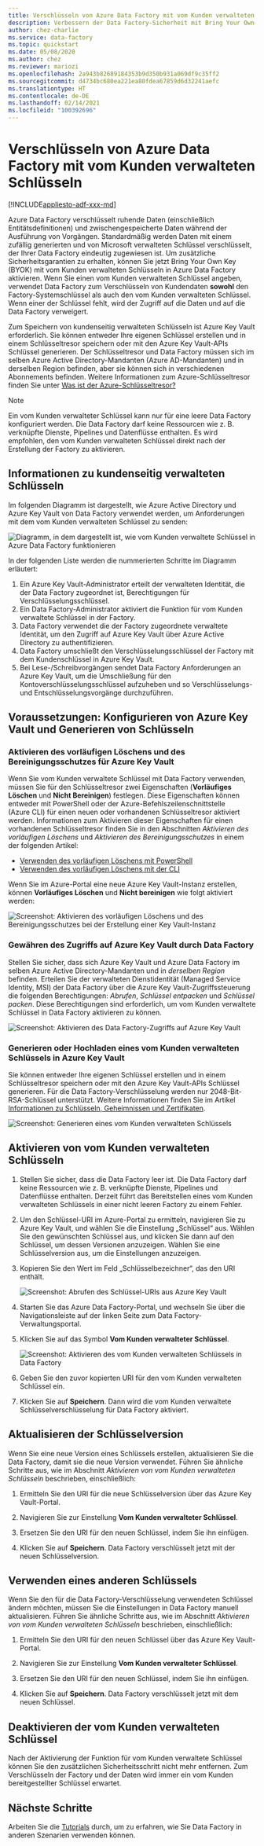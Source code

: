 ```yaml
---
title: Verschlüsseln von Azure Data Factory mit vom Kunden verwalteten Schlüsseln
description: Verbessern der Data Factory-Sicherheit mit Bring Your Own Key (BYOK)
author: chez-charlie
ms.service: data-factory
ms.topic: quickstart
ms.date: 05/08/2020
ms.author: chez
ms.reviewer: mariozi
ms.openlocfilehash: 2a943b82689184353b9d350b931a069df9c35ff2
ms.sourcegitcommit: d4734bc680ea221ea80fdea67859d6d32241aefc
ms.translationtype: HT
ms.contentlocale: de-DE
ms.lasthandoff: 02/14/2021
ms.locfileid: "100392696"
---
```

# <a name="encrypt-azure-data-factory-with-customer-managed-keys"></a>Verschlüsseln von Azure Data Factory mit vom Kunden verwalteten Schlüsseln

[!INCLUDE[appliesto-adf-xxx-md](includes/appliesto-adf-xxx-md.md)]

Azure Data Factory verschlüsselt ruhende Daten (einschließlich Entitätsdefinitionen) und zwischengespeicherte Daten während der Ausführung von Vorgängen. Standardmäßig werden Daten mit einem zufällig generierten und von Microsoft verwalteten Schlüssel verschlüsselt, der Ihrer Data Factory eindeutig zugewiesen ist. Um zusätzliche Sicherheitsgarantien zu erhalten, können Sie jetzt Bring Your Own Key (BYOK) mit vom Kunden verwalteten Schlüsseln in Azure Data Factory aktivieren. Wenn Sie einen vom Kunden verwalteten Schlüssel angeben, verwendet Data Factory zum Verschlüsseln von Kundendaten __sowohl__ den Factory-Systemschlüssel als auch den vom Kunden verwalteten Schlüssel. Wenn einer der Schlüssel fehlt, wird der Zugriff auf die Daten und auf die Data Factory verweigert.

Zum Speichern von kundenseitig verwalteten Schlüsseln ist Azure Key Vault erforderlich. Sie können entweder Ihre eigenen Schlüssel erstellen und in einem Schlüsseltresor speichern oder mit den Azure Key Vault-APIs Schlüssel generieren. Der Schlüsseltresor und Data Factory müssen sich im selben Azure Active Directory-Mandanten (Azure AD-Mandanten) und in derselben Region befinden, aber sie können sich in verschiedenen Abonnements befinden. Weitere Informationen zum Azure-Schlüsseltresor finden Sie unter [Was ist der Azure-Schlüsseltresor?](../key-vault/general/overview.md)

> [!NOTE]
> Ein vom Kunden verwalteter Schlüssel kann nur für eine leere Data Factory konfiguriert werden. Die Data Factory darf keine Ressourcen wie z. B. verknüpfte Dienste, Pipelines und Datenflüsse enthalten. Es wird empfohlen, den vom Kunden verwalteten Schlüssel direkt nach der Erstellung der Factory zu aktivieren.

## <a name="about-customer-managed-keys"></a>Informationen zu kundenseitig verwalteten Schlüsseln

Im folgenden Diagramm ist dargestellt, wie Azure Active Directory und Azure Key Vault von Data Factory verwendet werden, um Anforderungen mit dem vom Kunden verwalteten Schlüssel zu senden:

  ![Diagramm, in dem dargestellt ist, wie vom Kunden verwaltete Schlüssel in Azure Data Factory funktionieren](media/enable-customer-managed-key/encryption-customer-managed-keys-diagram.png)

In der folgenden Liste werden die nummerierten Schritte im Diagramm erläutert:

1. Ein Azure Key Vault-Administrator erteilt der verwalteten Identität, die der Data Factory zugeordnet ist, Berechtigungen für Verschlüsselungsschlüssel.
1. Ein Data Factory-Administrator aktiviert die Funktion für vom Kunden verwaltete Schlüssel in der Factory.
1. Data Factory verwendet die der Factory zugeordnete verwaltete Identität, um den Zugriff auf Azure Key Vault über Azure Active Directory zu authentifizieren.
1. Data Factory umschließt den Verschlüsselungsschlüssel der Factory mit dem Kundenschlüssel in Azure Key Vault.
1. Bei Lese-/Schreibvorgängen sendet Data Factory Anforderungen an Azure Key Vault, um die Umschließung für den Kontoverschlüsselungsschlüssel aufzuheben und so Verschlüsselungs- und Entschlüsselungsvorgänge durchzuführen.

## <a name="prerequisites---configure-azure-key-vault-and-generate-keys"></a>Voraussetzungen: Konfigurieren von Azure Key Vault und Generieren von Schlüsseln

### <a name="enable-soft-delete-and-do-not-purge-on-azure-key-vault"></a>Aktivieren des vorläufigen Löschens und des Bereinigungsschutzes für Azure Key Vault

Wenn Sie vom Kunden verwaltete Schlüssel mit Data Factory verwenden, müssen Sie für den Schlüsseltresor zwei Eigenschaften (__Vorläufiges Löschen__ und __Nicht Bereinigen__) festlegen. Diese Eigenschaften können entweder mit PowerShell oder der Azure-Befehlszeilenschnittstelle (Azure CLI) für einen neuen oder vorhandenen Schlüsseltresor aktiviert werden. Informationen zum Aktivieren dieser Eigenschaften für einen vorhandenen Schlüsseltresor finden Sie in den Abschnitten _Aktivieren des vorläufigen Löschens_ und _Aktivieren des Bereinigungsschutzes_ in einem der folgenden Artikel:

- [Verwenden des vorläufigen Löschens mit PowerShell](../key-vault/general/key-vault-recovery.md)
- [Verwenden des vorläufigen Löschens mit der CLI](../key-vault/general/key-vault-recovery.md)

Wenn Sie im Azure-Portal eine neue Azure Key Vault-Instanz erstellen, können __Vorläufiges Löschen__ und __Nicht bereinigen__ wie folgt aktiviert werden:

  ![Screenshot: Aktivieren des vorläufigen Löschens und des Bereinigungsschutzes bei der Erstellung einer Key Vault-Instanz](media/enable-customer-managed-key/01-enable-purge-protection.png)

### <a name="grant-data-factory-access-to-azure-key-vault"></a>Gewähren des Zugriffs auf Azure Key Vault durch Data Factory

Stellen Sie sicher, dass sich Azure Key Vault und Azure Data Factory im selben Azure Active Directory-Mandanten und in _derselben Region_ befinden. Erteilen Sie der verwalteten Dienstidentität (Managed Service Identity, MSI) der Data Factory über die Azure Key Vault-Zugriffssteuerung die folgenden Berechtigungen: _Abrufen_, _Schlüssel entpacken_ und _Schlüssel packen_. Diese Berechtigungen sind erforderlich, um vom Kunden verwaltete Schlüssel in Data Factory aktivieren zu können.

  ![Screenshot: Aktivieren des Data Factory-Zugriffs auf Azure Key Vault](media/enable-customer-managed-key/02-access-policy-factory-managed-identities.png)

### <a name="generate-or-upload-customer-managed-key-to-azure-key-vault"></a>Generieren oder Hochladen eines vom Kunden verwalteten Schlüssels in Azure Key Vault

Sie können entweder Ihre eigenen Schlüssel erstellen und in einem Schlüsseltresor speichern oder mit den Azure Key Vault-APIs Schlüssel generieren. Für die Data Factory-Verschlüsselung werden nur 2048-Bit-RSA-Schlüssel unterstützt. Weitere Informationen finden Sie im Artikel [Informationen zu Schlüsseln, Geheimnissen und Zertifikaten](../key-vault/general/about-keys-secrets-certificates.md).

  ![Screenshot: Generieren eines vom Kunden verwalteten Schlüssels](media/enable-customer-managed-key/03-create-key.png)

## <a name="enable-customer-managed-keys"></a>Aktivieren von vom Kunden verwalteten Schlüsseln

1. Stellen Sie sicher, dass die Data Factory leer ist. Die Data Factory darf keine Ressourcen wie z. B. verknüpfte Dienste, Pipelines und Datenflüsse enthalten. Derzeit führt das Bereitstellen eines vom Kunden verwalteten Schlüssels in einer nicht leeren Factory zu einem Fehler.

1. Um den Schlüssel-URI im Azure-Portal zu ermitteln, navigieren Sie zu Azure Key Vault, und wählen Sie die Einstellung „Schlüssel“ aus. Wählen Sie den gewünschten Schlüssel aus, und klicken Sie dann auf den Schlüssel, um dessen Versionen anzuzeigen. Wählen Sie eine Schlüsselversion aus, um die Einstellungen anzuzeigen.

1. Kopieren Sie den Wert im Feld „Schlüsselbezeichner“, das den URI enthält.

    ![Screenshot: Abrufen des Schlüssel-URIs aus Azure Key Vault](media/enable-customer-managed-key/04-get-key-identifier.png)

1. Starten Sie das Azure Data Factory-Portal, und wechseln Sie über die Navigationsleiste auf der linken Seite zum Data Factory-Verwaltungsportal.

1. Klicken Sie auf das Symbol __Vom Kunden verwalteter Schlüssel__.

    ![Screenshot: Aktivieren des vom Kunden verwalteten Schlüssels in Data Factory](media/enable-customer-managed-key/05-customer-managed-key-configuration.png)

1. Geben Sie den zuvor kopierten URI für den vom Kunden verwalteten Schlüssel ein.

1. Klicken Sie auf __Speichern__. Dann wird die vom Kunden verwaltete Schlüsselverschlüsselung für Data Factory aktiviert.

## <a name="update-key-version"></a>Aktualisieren der Schlüsselversion

Wenn Sie eine neue Version eines Schlüssels erstellen, aktualisieren Sie die Data Factory, damit sie die neue Version verwendet. Führen Sie ähnliche Schritte aus, wie im Abschnitt _Aktivieren von vom Kunden verwalteten Schlüsseln_ beschrieben, einschließlich:

1. Ermitteln Sie den URI für die neue Schlüsselversion über das Azure Key Vault-Portal.

1. Navigieren Sie zur Einstellung __Vom Kunden verwalteter Schlüssel__.

1. Ersetzen Sie den URI für den neuen Schlüssel, indem Sie ihn einfügen.

1. Klicken Sie auf __Speichern__. Data Factory verschlüsselt jetzt mit der neuen Schlüsselversion.

## <a name="use-a-different-key"></a>Verwenden eines anderen Schlüssels

Wenn Sie den für die Data Factory-Verschlüsselung verwendeten Schlüssel ändern möchten, müssen Sie die Einstellungen in Data Factory manuell aktualisieren. Führen Sie ähnliche Schritte aus, wie im Abschnitt _Aktivieren von vom Kunden verwalteten Schlüsseln_ beschrieben, einschließlich:

1. Ermitteln Sie den URI für den neuen Schlüssel über das Azure Key Vault-Portal.

1. Navigieren Sie zur Einstellung __Vom Kunden verwalteter Schlüssel__.

1. Ersetzen Sie den URI für den neuen Schlüssel, indem Sie ihn einfügen.

1. Klicken Sie auf __Speichern__. Data Factory verschlüsselt jetzt mit dem neuen Schlüssel.

## <a name="disable-customer-managed-keys"></a>Deaktivieren der vom Kunden verwalteten Schlüssel

Nach der Aktivierung der Funktion für vom Kunden verwaltete Schlüssel können Sie den zusätzlichen Sicherheitsschritt nicht mehr entfernen. Zum Verschlüsseln der Factory und der Daten wird immer ein vom Kunden bereitgestellter Schlüssel erwartet.

## <a name="next-steps"></a>Nächste Schritte

Arbeiten Sie die [Tutorials](tutorial-copy-data-dot-net.md) durch, um zu erfahren, wie Sie Data Factory in anderen Szenarien verwenden können.
